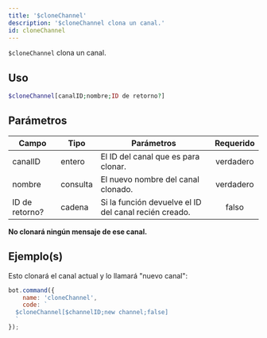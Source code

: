 ```yaml
---
title: '$cloneChannel'
description: '$cloneChannel clona un canal.'
id: cloneChannel
---
```


`$cloneChannel` clona un canal.

## Uso

```php
$cloneChannel[canalID;nombre;ID de retorno?]
```

## Parámetros

| Campo          | Tipo     | Parámetros                                            | Requerido |
| -------------- | -------- | ----------------------------------------------------- |:---------:|
| canalID        | entero   | El ID del canal que es para clonar.                   | verdadero |
| nombre         | consulta | El nuevo nombre del canal clonado.                    | verdadero |
| ID de retorno? | cadena   | Si la función devuelve el ID del canal recién creado. |   falso   |

**No clonará ningún mensaje de ese canal.**

## Ejemplo(s)

Esto clonará el canal actual y lo llamará "nuevo canal":

```javascript
bot.command({
    name: 'cloneChannel',
    code: `
  $cloneChannel[$channelID;new channel;false]
  `
});
```
